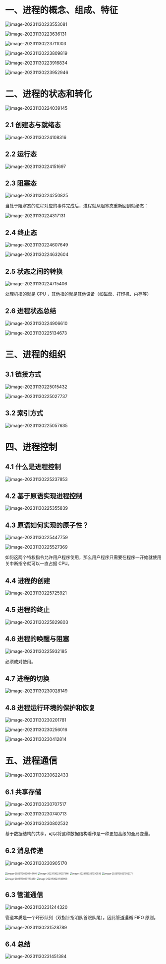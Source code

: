 # 一、进程的概念、组成、特征

![image-20231130223553081](02.进程管理.assets/image-20231130223553081-170135495419148.png)

![image-20231130223636131](02.进程管理.assets/image-20231130223636131.png)

![image-20231130223711003](02.进程管理.assets/image-20231130223711003-170135503185349.png)

![image-20231130223809819](02.进程管理.assets/image-20231130223809819-170135509103251.png)

![image-20231130223916834](02.进程管理.assets/image-20231130223916834-170135515834253.png)

![image-20231130223952946](02.进程管理.assets/image-20231130223952946-170135519438854.png)

# 二、进程的状态和转化

![image-20231130224039145](02.进程管理.assets/image-20231130224039145-170135524012655.png)

## 2.1  创建态与就绪态

![image-20231130224108316](02.进程管理.assets/image-20231130224108316-170135526922356.png)

## 2.2  运行态

![image-20231130224151697](02.进程管理.assets/image-20231130224151697-170135531260657.png)

## 2.3  阻塞态

![image-20231130224250825](02.进程管理.assets/image-20231130224250825-170135537225559.png)

当处于阻塞态的进程对应的事件完成后，进程就从阻塞态重新回到就绪态：

![image-20231130224317131](02.进程管理.assets/image-20231130224317131-170135539875860.png)

## 2.4  终止态

![image-20231130224607649](02.进程管理.assets/image-20231130224607649-170135556907061.png)

![image-20231130224632604](02.进程管理.assets/image-20231130224632604-170135559387162.png)

## 2.5  状态之间的转换

![image-20231130224715406](02.进程管理.assets/image-20231130224715406.png)

处理机指的就是 CPU ，其他指的就是其他设备（如磁盘、打印机、内存等）

## 2.6  进程状态总结

![image-20231130224906610](02.进程管理.assets/image-20231130224906610-170135574843163.png)

![image-20231130225134673](02.进程管理.assets/image-20231130225134673-170135589603868.png)

# 三、进程的组织

## 3.1  链接方式

![image-20231130225015432](02.进程管理.assets/image-20231130225015432-170135581680765.png)

![image-20231130225027737](02.进程管理.assets/image-20231130225027737-170135582918666.png)

## 3.2  索引方式

![image-20231130225057635](02.进程管理.assets/image-20231130225057635-170135585836267.png)

# 四、进程控制

## 4.1  什么是进程控制

![image-20231130225237853](02.进程管理.assets/image-20231130225237853-170135595902069.png)

## 4.2  基于原语实现进程控制

![image-20231130225355839](02.进程管理.assets/image-20231130225355839-170135603672470.png)

## 4.3  原语如何实现的原子性？

![image-20231130225447759](02.进程管理.assets/image-20231130225447759-170135608885871.png)

![image-20231130225527369](02.进程管理.assets/image-20231130225527369-170135612851572.png)

如何这两个特权指令允许用户程序使用，那么用户程序只需要在程序一开始就使用关中断指令就可以一直占据 CPU。

## 4.4  进程的创建

![image-20231130225725921](02.进程管理.assets/image-20231130225725921-170135624758873.png)

## 4.5 进程的终止

![image-20231130225829803](02.进程管理.assets/image-20231130225829803-170135631170275.png)

## 4.6  进程的唤醒与阻塞

![image-20231130225932185](02.进程管理.assets/image-20231130225932185-170135637358676.png)

必须成对使用。

## 4.7  进程的切换

![image-20231130230028149](02.进程管理.assets/image-20231130230028149-170135642953777.png)

## 4.8 进程运行环境的保护和恢复

![image-20231130230201781](02.进程管理.assets/image-20231130230201781-170135652290778.png)

![image-20231130230256016](02.进程管理.assets/image-20231130230256016-170135657715580.png)

![image-20231130230412814](02.进程管理.assets/image-20231130230412814-170135665408583.png)

# 五、进程通信

![image-20231130230622433](02.进程管理.assets/image-20231130230622433-170135678358084.png)

## 6.1 共享存储

![image-20231130230707517](02.进程管理.assets/image-20231130230707517-170135682889485.png)

![image-20231130230740713](02.进程管理.assets/image-20231130230740713-170135686218486.png)

![image-20231130230802532](02.进程管理.assets/image-20231130230802532-170135688374687.png)

基于数据结构的共享，可以将这种数据结构看作是一种更加高级的全局变量。

## 6.2  消息传递

![image-20231130230905170](02.进程管理.assets/image-20231130230905170-170135694633288.png)

<img src="02.进程管理.assets/image-20231130230944401.png" alt="image-20231130230944401" style="zoom:50%;" />

<img src="02.进程管理.assets/image-20231130231007346.png" alt="image-20231130231007346" style="zoom:50%;" />

<img src="02.进程管理.assets/image-20231130231030935.png" alt="image-20231130231030935" style="zoom:50%;" />

<img src="02.进程管理.assets/image-20231130231052771.png" alt="image-20231130231052771" style="zoom:50%;" />

<img src="02.进程管理.assets/image-20231130231113430.png" alt="image-20231130231113430" style="zoom:50%;" />

<img src="02.进程管理.assets/image-20231130231143953.png" alt="image-20231130231143953" style="zoom:50%;" />

## 6.3 管道通信

![image-20231130231244320](02.进程管理.assets/image-20231130231244320-170135716555396.png)

管道本质是一个环形队列（双指针指明队首跟队尾）。因此管道遵循 FIFO 原则。

![image-20231130231528789](02.进程管理.assets/image-20231130231528789-170135732980098.png)

## 6.4 总结

![image-20231130231451384](02.进程管理.assets/image-20231130231451384-170135729263997.png)



# 